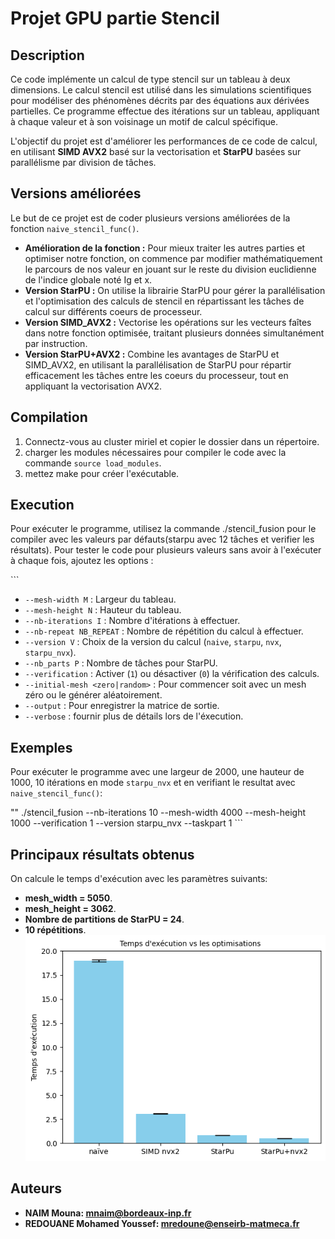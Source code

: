 # Projet GPU partie Stencil 

## Description

Ce code implémente un calcul de type stencil sur un tableau à deux dimensions. Le calcul stencil est utilisé dans les simulations scientifiques pour modéliser des phénomènes décrits par des équations aux dérivées partielles. Ce programme effectue des itérations sur un tableau, appliquant à chaque valeur et à son voisinage un motif de calcul spécifique.

L'objectif du projet est d'améliorer les performances de ce code de calcul, en utilisant **SIMD AVX2** basé sur la vectorisation et **StarPU** basées sur parallélisme par division de tâches.

## Versions améliorées
Le but de ce projet est de coder plusieurs versions améliorées de la fonction `naive_stencil_func()`.
- **Amélioration de la fonction :**  Pour mieux traiter les autres parties et optimiser notre fonction, on commence par modifier mathématiquement le parcours de nos valeur en jouant sur le reste du division euclidienne de l'indice globale noté Ig et x.
- **Version StarPU :** On utilise la librairie StarPU pour gérer la parallélisation et l'optimisation des calculs de stencil en répartissant les tâches de calcul sur différents coeurs de processeur.
- **Version SIMD_AVX2 :** Vectorise les opérations sur les vecteurs faîtes dans notre fonction optimisée, traitant plusieurs données simultanément par instruction.
- **Version StarPU+AVX2 :** Combine les avantages de StarPU et SIMD_AVX2, en utilisant la parallélisation de StarPU pour répartir efficacement les tâches entre les coeurs du processeur, tout en appliquant la vectorisation AVX2.

## Compilation

1) Connectz-vous au cluster miriel et copier le dossier dans un répertoire.
2) charger les modules nécessaires pour compiler le code avec la commande `source load_modules`.
3) mettez make pour créer l'exécutable.



## Execution

Pour exécuter le programme, utilisez la commande ./stencil_fusion pour le compiler avec les valeurs par défauts(starpu avec 12 tâches et verifier les résultats).
Pour tester le code pour plusieurs valeurs sans avoir à l'exécuter à chaque fois, ajoutez les options :

\```

- `--mesh-width M` : Largeur du tableau.
- `--mesh-height N` : Hauteur du tableau.
- `--nb-iterations I` : Nombre d'itérations à effectuer.
- `--nb-repeat NB_REPEAT` : Nombre de répétition du calcul à effectuer.
- `--version V` : Choix de la version du calcul (`naive`, `starpu`, `nvx`, `starpu_nvx`).
- `--nb_parts P` : Nombre de tâches pour StarPU.
- `--verification` : Activer (`1`) ou désactiver (`0`) la vérification des calculs.
- `--initial-mesh <zero|random>` : Pour commencer soit avec un mesh zéro ou le générer aléatoirement.
- `--output` : Pour enregistrer la matrice de sortie.
- `--verbose` : fournir plus de détails lors de l'éxecution.

## Exemples

Pour exécuter le programme avec une largeur de 2000, une hauteur de 1000, 10 itérations en mode `starpu_nvx` et en verifiant le resultat avec `naive_stencil_func()`:

\"" ./stencil_fusion --nb-iterations 10 --mesh-width 4000 --mesh-height 1000 --verification 1 --version starpu_nvx --taskpart 1
\```

## Principaux résultats obtenus
On calcule le temps d'exécution avec les paramètres suivants:
- **mesh_width = 5050**.
- **mesh_height = 3062**.
- **Nombre de partitions de StarPU = 24**. 
- **10 répétitions**.
![Texte alternatif](histogramme.png)





## Auteurs

- **NAIM Mouna: mnaim@bordeaux-inp.fr**
- **REDOUANE Mohamed Youssef: mredoune@enseirb-matmeca.fr**   
